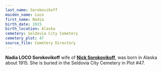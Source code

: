 ```yaml
---
last_name: Sorokovikoff
maiden_name: Loco
first_name: Nadia
birth_date: 1915
birth_location: Alaska
cemetery: Seldovia City Cemetery
cemetery_plot: 47
source_file: Cemetery Directory
---
```

**Nadia LOCO Sorokovikoff** wife of [**Nick Sorokovikoff**](./Sorokovikoff_Konstantine.md), was born in Alaska about 1915. She is buried in the Seldovia City Cemetery in Plot #47. 

